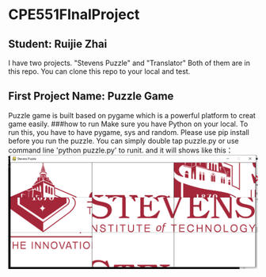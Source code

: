 # CPE551FInalProject
## Student: Ruijie Zhai
I have two projects. "Stevens Puzzle" and "Translator"
Both of them are in this repo. You can clone this repo to your local and test.

## First Project Name: Puzzle Game
Puzzle game is built based on pygame which is a powerful platform to creat game easily.
###how to run
Make sure you have Python on your local.
To run this, you have to have pygame, sys and random. Please use pip install before you run the puzzle.
You can simply double tap puzzle.py or use command line 'python puzzle.py' to runit.
and it will shows like this：
 ![image](https://github.com/JarryZhai/CPE551FinalProject/raw/master/images/3.png)


